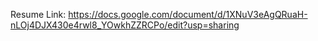 Resume Link: https://docs.google.com/document/d/1XNuV3eAgQRuaH-nLOj4DJX430e4rwl8_YOwkhZZRCPo/edit?usp=sharing
